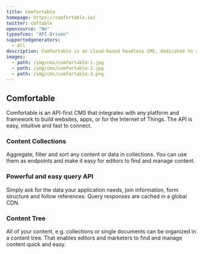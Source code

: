 ```yaml
---
title: Comfortable
homepage: https://comfortable.io/
twitter: cmftable
opensource: "No"
typeofcms: "API Driven"
supportedgenerators:
  - All
description: Comfortable is an cloud-based headless CMS, dedicated to simplicity, structure and speed.
images:
  - path: /img/cms/comfortable-1.jpg
  - path: /img/cms/comfortable-2.jpg
  - path: /img/cms/comfortable-3.png
---
```

## Comfortable

Comfortable is an API-first CMS that integrates with any platform and framework to build websites, apps, or for the Internet of Things. The API is easy, intuitive and fast to connect.

### Content Collections
Aggregate, filter and sort any content or data in collections. You can use them as endpoints and make it easy for editors to find and manage content.

### Powerful and easy query API
Simply ask for the data your application needs, join information, form structure and follow references. Query responses are cached in a global CDN.

### Content Tree
All of your content, e.g. collections or single documents can be organized in a content tree. That enables editors and marketers to find and manage content quick and easy.
